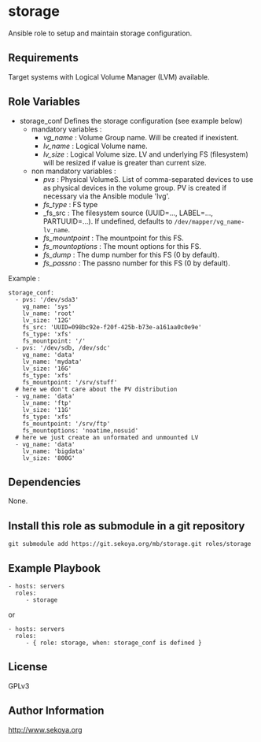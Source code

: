 # storage

Ansible role to setup and maintain storage configuration.

## Requirements

Target systems with Logical Volume Manager (LVM) available.

## Role Variables

- storage_conf
  Defines the storage configuration (see example below)
  - mandatory variables :
    - _vg_name_ : Volume Group name. Will be created if inexistent.
    - _lv_name_ : Logical Volume name.
    - _lv_size_ : Logical Volume size. LV and underlying FS (filesystem) will
      be resized if value is greater than current size.
  - non mandatory variables :
    - _pvs_ : Physical VolumeS. List of comma-separated devices to use as
      physical devices in the volume group. PV is created if necessary via the
      Ansible module 'lvg'.
    - _fs_type_ : FS type
    - _fs_src : The filesystem source (UUID=..., LABEL=..., PARTUUID=...). If undefined, defaults to `/dev/mapper/vg_name-lv_name`.
    - _fs_mountpoint_ : The mountpoint for this FS.
    - _fs_mountoptions_ : The mount options for this FS.
    - _fs_dump_ : The dump number for this FS (0 by default).
    - _fs_passno_ : The passno number for this FS (0 by default).

Example :

    storage_conf:
      - pvs: '/dev/sda3'
        vg_name: 'sys'
        lv_name: 'root'
        lv_size: '12G'
        fs_src: 'UUID=098bc92e-f20f-425b-b73e-a161aa0c0e9e'
        fs_type: 'xfs'
        fs_mountpoint: '/'
      - pvs: '/dev/sdb, /dev/sdc'
        vg_name: 'data'
        lv_name: 'mydata'
        lv_size: '16G'
        fs_type: 'xfs'
        fs_mountpoint: '/srv/stuff'
      # here we don't care about the PV distribution
      - vg_name: 'data'
        lv_name: 'ftp'
        lv_size: '11G'
        fs_type: 'xfs'
        fs_mountpoint: '/srv/ftp'
        fs_mountoptions: 'noatime,nosuid'
      # here we just create an unformated and unmounted LV
      - vg_name: 'data'
        lv_name: 'bigdata'
        lv_size: '800G'

## Dependencies

None.

## Install this role as submodule in a git repository

`git submodule add https://git.sekoya.org/mb/storage.git roles/storage`

## Example Playbook

    - hosts: servers
      roles:
         - storage
or

    - hosts: servers
      roles:
         - { role: storage, when: storage_conf is defined }

## License

GPLv3

## Author Information

http://www.sekoya.org
